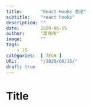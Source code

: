 ```yaml
---
title:       "React Hooks 总结"
subtitle:    "react hooks"
description: ""
date:        2020-06-15
author:      "莫伟伟"
image:       ""
tags:
    - JS
categories:  [ TECH ]
URL:         "/2020/06/15/"
draft: true
---
```


# Title